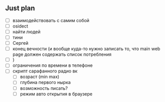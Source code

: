 ## Just plan
- [ ] взаимодействовать с самим собой
- [ ] osidect
- [ ] найти людей 
- [ ] тини
- [ ] Сергей
- [ ] конец вечности (и вообще куда-то нужно записать то, что main web page должен содержать список потребления
- [ ] )
- [ ] ограничения по времени в телефоне 
- [ ] скрипт сарафанного радио вк
	- [ ] возраст (min max)
	- [ ] глубина первого нырка
	- [ ] возможность писать? 
	- [ ] режим авто открытия в браузере
